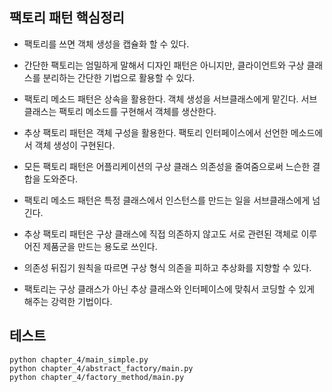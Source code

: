 
## 팩토리 패턴 핵심정리

- 팩토리를 쓰면 객체 생성을 캡슐화 할 수 있다.

- 간단한 팩토리는 엄밀하게 말해서 디자인 패턴은 아니지만, 클라이언트와 구상 클래스를 분리하는 간단한 기법으로 활용할 수 있다.

- 팩토리 메소드 패턴은 상속을 활용한다. 객체 생성을 서브클래스에게 맡긴다. 서브클래스는 팩토리 메소드를 구현해서 객체를 생산한다.

- 추상 팩토리 패턴은 객체 구성을 활용한다. 팩토리 인터페이스에서 선언한 메소드에서 객체 생성이 구현된다.

- 모든 팩토리 패턴은 어플리케이션의 구상 클래스 의존성을 줄여줌으로써 느슨한 결합을 도와준다.

- 팩토리 메소드 패턴은 특정 클래스에서 인스턴스를 만드는 일을 서브클래스에게 넘긴다.

- 추상 팩토리 패턴은 구상 클래스에 직접 의존하지 않고도 서로 관련된 객체로 이루어진 제품군을 만드는 용도로 쓰인다.

- 의존성 뒤집기 원칙을 따르면 구상 형식 의존을 피하고 추상화를 지향할 수 있다.

- 팩토리는 구상 클래스가 아닌 추상 클래스와 인터페이스에 맞춰서 코딩할 수 있게 해주는 강력한 기법이다.


## 테스트
```
python chapter_4/main_simple.py
python chapter_4/abstract_factory/main.py
python chapter_4/factory_method/main.py
```